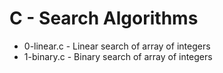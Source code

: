 # C - Search Algorithms
- 0-linear.c - Linear search of array of integers
- 1-binary.c - Binary search of array of integers

